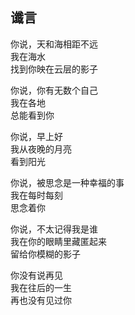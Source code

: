 ## 谶言
你说，天和海相距不远<br>
我在海水<br>
找到你映在云层的影子<br>

你说，你有无数个自己<br>
我在各地<br>
总能看到你<br>

你说，早上好<br>
我从夜晚的月亮<br>
看到阳光<br>

你说，被思念是一种幸福的事<br>
我在每时每刻<br>
思念着你<br>

你说，不太记得我是谁<br>
我在你的眼睛里藏匿起来<br>
留给你模糊的影子<br>

你没有说再见<br>
我在往后的一生<br>
再也没有见过你<br>
